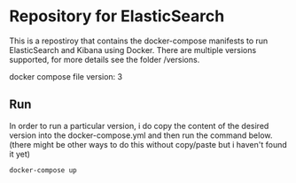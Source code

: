 # Repository for ElasticSearch

This is a repostiroy that contains the docker-compose manifests to run ElasticSearch and Kibana using Docker. There are multiple versions supported, for more details see the folder /versions.

docker compose file version: 3

## Run

In order to run a particular version, i do copy the content of the desired version into the docker-compose.yml and then run the command below. (there might be other ways to do this without copy/paste but i haven't found it yet)

```
docker-compose up
```
